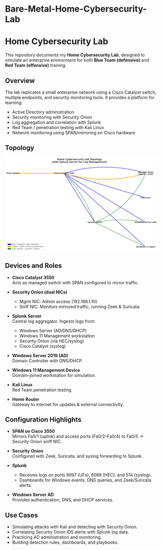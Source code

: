 # Bare-Metal-Home-Cybersecurity-Lab
# Home Cybersecurity Lab

This repository documents my **Home Cybersecurity Lab**, designed to simulate an enterprise environment for both **Blue Team (defensive)** and **Red Team (offensive)** training.

## Overview

The lab replicates a small enterprise network using a Cisco Catalyst switch, multiple endpoints, and security monitoring tools. It provides a platform for learning:

- Active Directory administration
- Security monitoring with Security Onion
- Log aggregation and correlation with Splunk
- Red Team / penetration testing with Kali Linux
- Network monitoring using SPAN/mirroring on Cisco hardware

## Topology

![Lab Topology](docs/topology-diagram.png)

## Devices and Roles

- **Cisco Catalyst 3550**  
  Acts as managed switch with SPAN configured to mirror traffic.

- **Security Onion (dual NICs)**  
  - Mgmt NIC: Admin access (192.168.1.10)  
  - Sniff NIC: Monitors mirrored traffic, running Zeek & Suricata.

- **Splunk Server**  
  Central log aggregator. Ingests logs from:
  - Windows Server (AD/DNS/DHCP)
  - Windows 11 Management workstation
  - Security Onion (via HEC/syslog)
  - Cisco Catalyst (syslog)

- **Windows Server 2019 (AD)**  
  Domain Controller with DNS/DHCP.

- **Windows 11 Management Device**  
  Domain-joined workstation for simulation.

- **Kali Linux**  
  Red Team penetration testing.

- **Home Router**  
  Gateway to internet for updates & external connectivity.

## Configuration Highlights

- **SPAN on Cisco 3550**  
  Mirrors Fa0/1 (uplink) and access ports (Fa0/2–Fa0/4) to Fa0/5 → Security Onion sniff NIC.

- **Security Onion**  
  Configured with Zeek, Suricata, and syslog forwarding to Splunk.

- **Splunk**  
  - Receives logs on ports 9997 (UFs), 8088 (HEC), and 514 (syslog).
  - Dashboards for Windows events, DNS queries, and Zeek/Suricata alerts.

- **Windows Server AD**  
  Provides authentication, DNS, and DHCP services.

## Use Cases

- Simulating attacks with Kali and detecting with Security Onion.  
- Correlating Security Onion IDS alerts with Splunk log data.  
- Practicing AD administration and monitoring.  
- Building detection rules, dashboards, and playbooks.  

